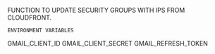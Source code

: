 FUNCTION TO UPDATE SECURITY GROUPS WITH IPS FROM CLOUDFRONT.

`ENVIRONMENT VARIABLES`

GMAIL_CLIENT_ID
GMAIL_CLIENT_SECRET
GMAIL_REFRESH_TOKEN